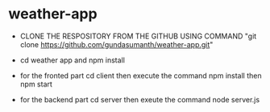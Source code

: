 # weather-app
* CLONE THE RESPOSITORY FROM THE GITHUB USING COMMAND "git clone https://github.com/gundasumanth/weather-app.git"
* cd weather app and npm install
 
* for the fronted part cd client then execute the command  npm install then npm start

* for the backend part cd server then exeute the command  node server.js


